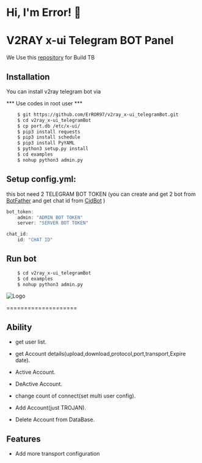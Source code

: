 
# Hi, I'm Error! 👋

V2RAY x-ui Telegram BOT Panel 
====================
We Use this [repository](https://github.com/python-telegram-bot/python-telegram-bot)
 for Build TB

## Installation

You can install v2ray telegram bot via

*** Use codes in root user ***

```bash
    $ git https://github.com/ErROR97/v2ray_x-ui_telegramBot.git
    $ cd v2ray_x-ui_telegramBot
    $ cp port.db /etc/x-ui/
    $ pip3 install requests
    $ pip3 install schedule
    $ pip3 install PyYAML
    $ python3 setup.py install
    $ cd examples
    $ nohup python3 admin.py
```

## Setup config.yml:

this bot need 2 TELEGRAM BOT TOKEN
(you can create and get 2 bot from [BotFather](https://t.me/BotFather)  and get chat id from  [CidBot](https://t.me/cid_bot) )


```javascript
bot_token:
    admin: "ADMIN BOT TOKEN"
    server: "SERVER BOT TOKEN"

chat_id:
    id: "CHAT ID"
```

## Run bot 

```bash
    $ cd v2ray_x-ui_telegramBot
    $ cd examples
    $ nohup python3 admin.py
```
![Logo](https://i.postimg.cc/x1qJkwrh/bot.jpg)

 
====================
## Ability


- get user list.

- get Account details(upload,download,protocol,port,transport,Expire date).

- Active Account.

- DeActive Account.

- change count of connect(set multi user config).

- Add Account(just TROJAN).

- Delete Account from DataBase.



## Features

- Add more transport configuration

